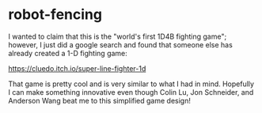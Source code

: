 # robot-fencing


I wanted to claim that this is the "world's first 1D4B fighting game"; however, I just did a google search and found that someone else has already created a 1-D fighting game:

https://cluedo.itch.io/super-line-fighter-1d

That game is pretty cool and is very similar to what I had in mind. Hopefully I can make something innovative even though Colin Lu, Jon Schneider, and Anderson Wang beat me to this simplified game design!

